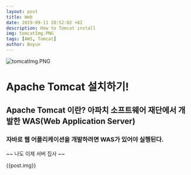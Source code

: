 ```yaml
---
layout: post
title: Web
date: 2019-09-11 20:52:02 +82
description: How to Tomcat install
img: tomcatImg.PNG
tags: [AWS, Tomcat]
author: Boyun
---
```



![tomcatImg.PNG]({{site.url}}/assets/img/tomcatImg.PNG)  
# Apache Tomcat 설치하기!
## Apache Tomcat 이란? 아파치 소프트웨어 재단에서 개발한 WAS(Web Application Server)

### 자바로 웹 어플리케이션을 개발하려면 WAS가 있어야 실행된다.

~~ 나도 이제 서버 집사 ~~

{{post.img}}
